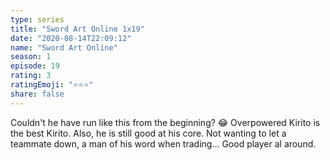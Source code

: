 ```yaml
---
type: series
title: "Sword Art Online 1x19"
date: "2020-08-14T22:09:12"
name: "Sword Art Online"
season: 1
episode: 19
rating: 3
ratingEmoji: "⭐️⭐️⭐️"
share: false
---
```


Couldn't he have run like this from the beginning? 😂 Overpowered Kirito is the best Kirito. Also, he is still good at his core. Not wanting to let a teammate down, a man of his word when trading... Good player al around.
